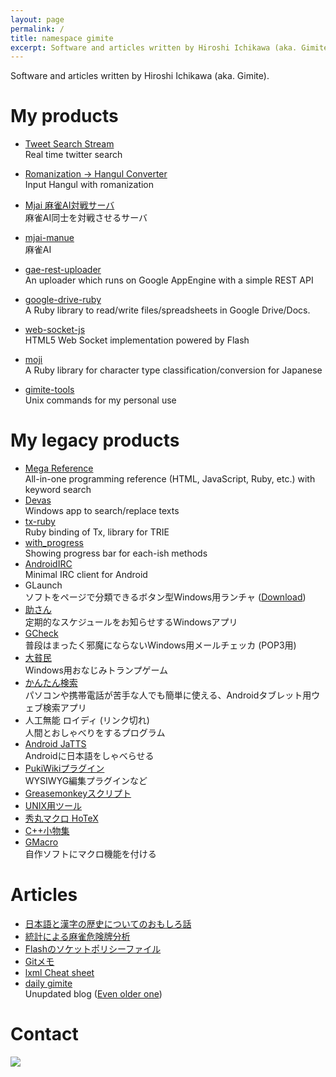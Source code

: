 ```yaml
---
layout: page
permalink: /
title: namespace gimite
excerpt: Software and articles written by Hiroshi Ichikawa (aka. Gimite).
---
```


Software and articles written by Hiroshi Ichikawa (aka. Gimite).

# My products

- [Tweet Search Stream](http://tweet-search-stream.gimite.net/)<br>Real time twitter search
- [Romanization → Hangul Converter](http://gimite.net/roman2hangul/)<br>Input Hangul with romanization
- [Mjai 麻雀AI対戦サーバ](https://gimite.net/pukiwiki/index.php?Mjai%20%E9%BA%BB%E9%9B%80AI%E5%AF%BE%E6%88%A6%E3%82%B5%E3%83%BC%E3%83%90)<br>麻雀AI同士を対戦させるサーバ
- [mjai-manue](https://github.com/gimite/mjai-manue)<br>麻雀AI
- [gae-rest-uploader](https://github.com/gimite/gae-rest-uploader)<br>An uploader which runs on Google AppEngine with a simple REST API

- [google-drive-ruby](https://github.com/gimite/google-drive-ruby)<br>A Ruby library to read/write files/spreadsheets in Google Drive/Docs.
- [web-socket-js](https://github.com/gimite/web-socket-js)<br>HTML5 Web Socket implementation powered by Flash
- [moji](https://github.com/gimite/moji)<br>A Ruby library for character type classification/conversion for Japanese
- [gimite-tools](https://github.com/gimite/gimite-tools)<br>Unix commands for my personal use

# My legacy products

- [Mega Reference](http://mega-reference.gimite.net/)<br>All-in-one programming reference (HTML, JavaScript, Ruby, etc.) with keyword search
- [Devas](http://gimite.net/en/index.php?Devas)<br>Windows app to search/replace texts
- [tx-ruby](http://gimite.net/en/index.php?tx-ruby)<br>Ruby binding of Tx, library for TRIE
- [with_progress](http://gimite.net/gimite/rubymess/with_progress.rb)<br>Showing progress bar for each-ish methods
- [AndroidIRC](http://gimite.net/en/index.php?AndroidIRC)<br>Minimal IRC client for Android
- GLaunch<br>ソフトをページで分類できるボタン型Windows用ランチャ ([Download](http://gimite.net/archive/GLaunch31.zip))
- [助さん](http://www.vector.co.jp/soft/win95/personal/se189538.html)<br>定期的なスケジュールをお知らせするWindowsアプリ
- [GCheck](http://www.vector.co.jp/soft/dl/win95/net/se225039.html)<br>普段はまったく邪魔にならないWindows用メールチェッカ (POP3用)
- [大貧民](http://www.vector.co.jp/games/soft/win95/game/se116458.html)<br>Windows用おなじみトランプゲーム
- [かんたん検索](https://market.android.com/details?id=com.googlecode.kantankensaku)<br>パソコンや携帯電話が苦手な人でも簡単に使える、Androidタブレット用ウェブ検索アプリ
- 人工無能 ロイディ (リンク切れ)<br>人間とおしゃべりをするプログラム
- [Android JaTTS](https://gimite.net/pukiwiki/index.php?Android%20JaTTS)<br>Androidに日本語をしゃべらせる
- [PukiWikiプラグイン](https://gimite.net/pukiwiki/index.php?PukiWiki%E3%83%97%E3%83%A9%E3%82%B0%E3%82%A4%E3%83%B3)<br>WYSIWYG編集プラグインなど
- [Greasemonkeyスクリプト](https://gimite.net/pukiwiki/index.php?%E3%83%A6%E3%83%BC%E3%82%B6JavaScript)
- [UNIX用ツール](https://gimite.net/pukiwiki/index.php?UNIX%E7%94%A8%E3%83%84%E3%83%BC%E3%83%AB)
- [秀丸マクロ HoTeX](http://gimite.net/gimite/hotex.htm)
- [C++小物集](http://gimite.net/gimite/cppmess.htm)
- [GMacro](http://www.vector.co.jp/soft/win95/prog/se224669.html)<br>自作ソフトにマクロ機能を付ける

# Articles

- [日本語と漢字の歴史についてのおもしろ話](/kanji-fun-facts)
- [統計による麻雀危険牌分析](https://gimite.net/pukiwiki/index.php?%E7%B5%B1%E8%A8%88%E3%81%AB%E3%82%88%E3%82%8B%E9%BA%BB%E9%9B%80%E5%8D%B1%E9%99%BA%E7%89%8C%E5%88%86%E6%9E%90)
- [Flashのソケットポリシーファイル](https://gimite.net/pukiwiki/index.php?Flash%E3%81%AE%E3%82%BD%E3%82%B1%E3%83%83%E3%83%88%E3%83%9D%E3%83%AA%E3%82%B7%E3%83%BC%E3%83%95%E3%82%A1%E3%82%A4%E3%83%AB)
- [Gitメモ](https://gimite.net/pukiwiki/index.php?git%E3%83%A1%E3%83%A2)
- [lxml Cheat sheet](http://gimite.net/en/index.php?lxml%20Cheat%20sheet)
- [daily gimite](http://d.hatena.ne.jp/Gimite/)<br>Unupdated blog ([Even older one](http://gimite.net/behind/diary.htm))

# Contact

![](https://gimite.net/images/etc/gmail.png)
